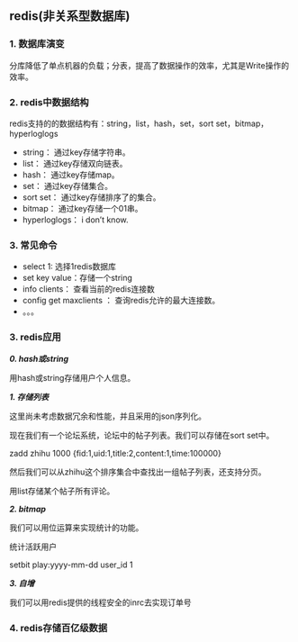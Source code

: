 ## redis(非关系型数据库)

### 1. 数据库演变

分库降低了单点机器的负载；分表，提高了数据操作的效率，尤其是Write操作的效率。

### 2. redis中数据结构

redis支持的的数据结构有：string，list，hash，set，sort set，bitmap，hyperloglogs

- string： 通过key存储字符串。
- list： 通过key存储双向链表。
- hash： 通过key存储map。
- set： 通过key存储集合。
- sort set： 通过key存储排序了的集合。
- bitmap： 通过key存储一个01串。
- hyperloglogs： i don’t know.

### 3. 常见命令

- select 1: 选择1redis数据库
- set key value：存储一个string 
- info clients： 查看当前的redis连接数
- config get maxclients ： 查询redis允许的最大连接数。
- 。。。

### 3. redis应用

***0. hash或string***

用hash或string存储用户个人信息。

***1. 存储列表*** 

这里尚未考虑数据冗余和性能，并且采用的json序列化。

现在我们有一个论坛系统，论坛中的帖子列表。我们可以存储在sort set中。

zadd zhihu 1000 {fid:1,uid:1,title:2,content:1,time:100000}

然后我们可以从zhihu这个排序集合中查找出一组帖子列表，还支持分页。

用list存储某个帖子所有评论。

***2. bitmap***

我们可以用位运算来实现统计的功能。

统计活跃用户

setbit play:yyyy-mm-dd user_id 1

***3. 自增***

我们可以用redis提供的线程安全的inrc去实现订单号

### 4. redis存储百亿级数据